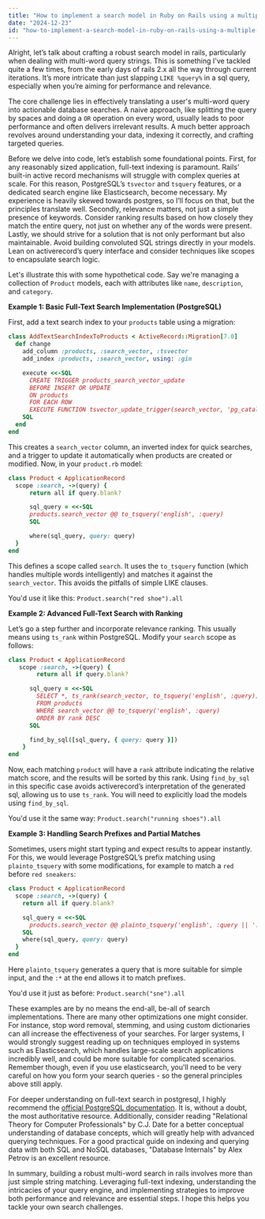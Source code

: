 ```yaml
---
title: "How to implement a search model in Ruby on Rails using a multiple-word query string?"
date: "2024-12-23"
id: "how-to-implement-a-search-model-in-ruby-on-rails-using-a-multiple-word-query-string"
---
```


Alright, let’s talk about crafting a robust search model in rails, particularly when dealing with multi-word query strings. This is something I've tackled quite a few times, from the early days of rails 2.x all the way through current iterations. It’s more intricate than just slapping `LIKE %query%` in a sql query, especially when you’re aiming for performance and relevance.

The core challenge lies in effectively translating a user's multi-word query into actionable database searches. A naive approach, like splitting the query by spaces and doing a `OR` operation on every word, usually leads to poor performance and often delivers irrelevant results. A much better approach revolves around understanding your data, indexing it correctly, and crafting targeted queries.

Before we delve into code, let’s establish some foundational points. First, for any reasonably sized application, full-text indexing is paramount. Rails' built-in active record mechanisms will struggle with complex queries at scale. For this reason, PostgreSQL’s `tsvector` and `tsquery` features, or a dedicated search engine like Elasticsearch, become necessary. My experience is heavily skewed towards postgres, so I’ll focus on that, but the principles translate well. Secondly, relevance matters, not just a simple presence of keywords. Consider ranking results based on how closely they match the entire query, not just on whether any of the words were present. Lastly, we should strive for a solution that is not only performant but also maintainable. Avoid building convoluted SQL strings directly in your models. Lean on activerecord’s query interface and consider techniques like scopes to encapsulate search logic.

Let's illustrate this with some hypothetical code. Say we're managing a collection of `Product` models, each with attributes like `name`, `description`, and `category`.

**Example 1: Basic Full-Text Search Implementation (PostgreSQL)**

First, add a text search index to your `products` table using a migration:

```ruby
class AddTextSearchIndexToProducts < ActiveRecord::Migration[7.0]
  def change
    add_column :products, :search_vector, :tsvector
    add_index :products, :search_vector, using: :gin

    execute <<-SQL
      CREATE TRIGGER products_search_vector_update
      BEFORE INSERT OR UPDATE
      ON products
      FOR EACH ROW
      EXECUTE FUNCTION tsvector_update_trigger(search_vector, 'pg_catalog.english', name, description, category);
    SQL
  end
end
```

This creates a `search_vector` column, an inverted index for quick searches, and a trigger to update it automatically when products are created or modified. Now, in your `product.rb` model:

```ruby
class Product < ApplicationRecord
  scope :search, ->(query) {
      return all if query.blank?

      sql_query = <<-SQL
      products.search_vector @@ to_tsquery('english', :query)
      SQL

      where(sql_query, query: query)
  }
end
```

This defines a scope called `search`. It uses the `to_tsquery` function (which handles multiple words intelligently) and matches it against the `search_vector`. This avoids the pitfalls of simple LIKE clauses.

You'd use it like this: `Product.search("red shoe").all`

**Example 2: Advanced Full-Text Search with Ranking**

Let’s go a step further and incorporate relevance ranking. This usually means using `ts_rank` within PostgreSQL. Modify your `search` scope as follows:

```ruby
class Product < ApplicationRecord
   scope :search, ->(query) {
        return all if query.blank?

      sql_query = <<-SQL
        SELECT *, ts_rank(search_vector, to_tsquery('english', :query)) AS rank
        FROM products
        WHERE search_vector @@ to_tsquery('english', :query)
        ORDER BY rank DESC
      SQL

      find_by_sql([sql_query, { query: query }])
    }
end
```

Now, each matching `product` will have a `rank` attribute indicating the relative match score, and the results will be sorted by this rank. Using `find_by_sql` in this specific case avoids activerecord’s interpretation of the generated sql, allowing us to use `ts_rank`. You will need to explicitly load the models using `find_by_sql`.

You'd use it the same way: `Product.search("running shoes").all`

**Example 3: Handling Search Prefixes and Partial Matches**

Sometimes, users might start typing and expect results to appear instantly. For this, we would leverage PostgreSQL’s prefix matching using `plainto_tsquery` with some modifications, for example to match a `red` before `red sneakers`:

```ruby
class Product < ApplicationRecord
  scope :search, ->(query) {
    return all if query.blank?

    sql_query = <<-SQL
      products.search_vector @@ plainto_tsquery('english', :query || ':*')
    SQL
    where(sql_query, query: query)
  }
end
```
Here `plainto_tsquery` generates a query that is more suitable for simple input, and the `:*` at the end allows it to match prefixes.

You'd use it just as before: `Product.search("sne").all`

These examples are by no means the end-all, be-all of search implementations. There are many other optimizations one might consider. For instance, stop word removal, stemming, and using custom dictionaries can all increase the effectiveness of your searches. For larger systems, I would strongly suggest reading up on techniques employed in systems such as Elasticsearch, which handles large-scale search applications incredibly well, and could be more suitable for complicated scenarios. Remember though, even if you use elasticsearch, you'll need to be very careful on how you form your search queries - so the general principles above still apply.

For deeper understanding on full-text search in postgresql, I highly recommend the [official PostgreSQL documentation](https://www.postgresql.org/docs/current/textsearch.html). It is, without a doubt, the most authoritative resource. Additionally, consider reading "Relational Theory for Computer Professionals" by C.J. Date for a better conceptual understanding of database concepts, which will greatly help with advanced querying techniques. For a good practical guide on indexing and querying data with both SQL and NoSQL databases, "Database Internals" by Alex Petrov is an excellent resource.

In summary, building a robust multi-word search in rails involves more than just simple string matching. Leveraging full-text indexing, understanding the intricacies of your query engine, and implementing strategies to improve both performance and relevance are essential steps. I hope this helps you tackle your own search challenges.
